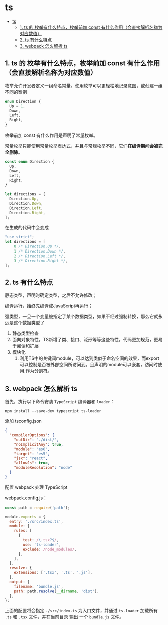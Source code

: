 # ts

- [ts](#ts)
  - [1. ts 的 枚举有什么特点，枚举前加 const 有什么作用（会直接解析名称为对应数值）](#1-ts-的-枚举有什么特点枚举前加-const-有什么作用会直接解析名称为对应数值)
  - [2. ts 有什么特点](#2-ts-有什么特点)
  - [3. webpack 怎么解析 ts](#3-webpack-怎么解析-ts)

## 1. ts 的 枚举有什么特点，枚举前加 const 有什么作用（会直接解析名称为对应数值）

枚举允许开发者定义一组命名常量。使用枚举可以更轻松地记录意图，或创建一组不同的案例

```js
enum Direction {
  Up = 1,
  Down,
  Left,
  Right,
}
```

枚举前加 const 有什么作用是声明了常量枚举。

常量枚举只能使用常量枚举表达式，并且与常规枚举不同，它们**在编译期间会被完全删除**。

```js
const enum Direction {
  Up,
  Down,
  Left,
  Right,
}
 
let directions = [
  Direction.Up,
  Direction.Down,
  Direction.Left,
  Direction.Right,
];
```

在生成的代码中会变成

```js
"use strict";
let directions = [
    0 /* Direction.Up */,
    1 /* Direction.Down */,
    2 /* Direction.Left */,
    3 /* Direction.Right */,
];
```

## 2. ts 有什么特点

静态类型，声明时确定类型，之后不允许修改；

编译运行，始终先编译成JavaScript再运行；

强类型，一旦一个变量被指定了某个数据类型，如果不经过强制转换，那么它就永远是这个数据类型了

1. 静态类型检查
2. 面向对象特性。TS新增了类、接口、泛形等等这些特性。代码更加规范，更易于阅读和扩展
3. 模块化
    1. 利用TS中的关键词module，可以达到类似于命名空间的效果，而export可以控制是否被外部空间所访问到。且声明的module可以嵌套，访问时使用.作为分割符。

## 3. webpack 怎么解析 ts

首先，执行以下命令安装 `TypeScript` 编译器和 `loader`：

```shell
npm install --save-dev typescript ts-loader
```

添加 tsconfig.json

```json
{
  "compilerOptions": {
    "outDir": "./dist/",
    "noImplicitAny": true,
    "module": "es6",
    "target": "es5",
    "jsx": "react",
    "allowJs": true,
    "moduleResolution": "node"
  }
}
```

配置 webpack 处理 TypeScript

webpack.config.js：

```js
const path = require('path');

module.exports = {
  entry: './src/index.ts',
  module: {
    rules: [
      {
        test: /\.tsx?$/,
        use: 'ts-loader',
        exclude: /node_modules/,
      },
    ],
  },
  resolve: {
    extensions: ['.tsx', '.ts', '.js'],
  },
  output: {
    filename: 'bundle.js',
    path: path.resolve(__dirname, 'dist'),
  },
};
```

上面的配置将会指定 `./src/index.ts` 为入口文件，并通过 `ts-loader` 加载所有 `.ts` 和 `.tsx` 文件，并在当前目录 输出 一个 `bundle.js` 文件。
